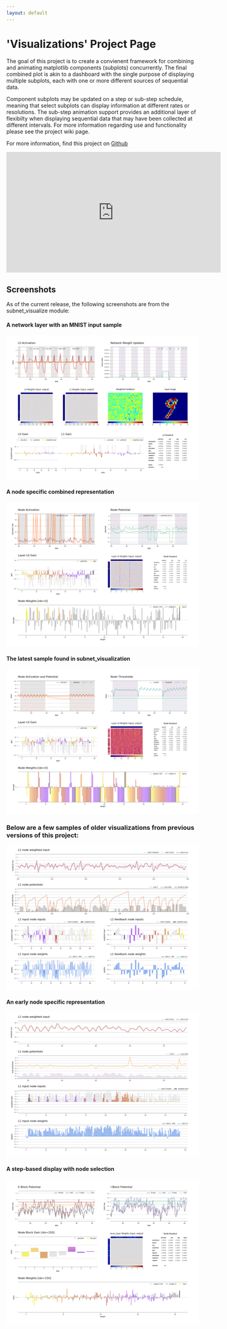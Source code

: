```yaml
---
layout: default
---
```


# 'Visualizations' Project Page

The goal of this project is to create a convienent framework for combining and animating matplotlib components (subplots) concurrently. The final combined plot is akin to a dashboard with the single purpose of displaying multiple subplots, each with one or more different sources of sequential data.  

Component subplots may be updated on a step or sub-step schedule, meaning that select subplots can display information at different rates or resolutions. The sub-step animation support provides an additional layer of flexibilty when displaying sequential data that may have been collected at different intervals. For more information regarding use and functionality please see the project wiki page.  

For more information, find this project on [Github](https://github.com/kotulc/visualizations)  

<iframe width="560" height="315" src="https://www.youtube.com/embed/R8i-ZYlUobw" frameborder="0" allow="accelerometer; autoplay; clipboard-write; encrypted-media; gyroscope; picture-in-picture" allowfullscreen></iframe>    

## Screenshots
As of the current release, the following screenshots are from the subnet_visualize module:  

#### A network layer with an MNIST input sample  
![layer visualization](/images/layer_v8.1.png)  
#### A node specific combined representation  
![node visualization](/images/node_v8.3.png)  
#### The latest sample found in subnet_visualization  
![node visualization](/images/node_v8.4.png)  

### Below are a few samples of older visualizations from previous versions of this project:  
![layer visualization](/images/node_v2.3.png)  
#### An early node specific representation  
![layer visualization](/images/node_v4.0.png)  
#### A step-based display with node selection
![layer visualization](/images/node_v7.6.png)  
